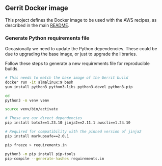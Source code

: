 ## Gerrit Docker image

This project defines the Docker image to be used with the AWS recipes, as described in the main
[README](../README.md).

### Generate Python requirements file

Occasionally we need to update the Python dependencies. These could be due to upgrading the base
image, or just to upgrade the libraries.

Follow these steps to generate a new requirements file for reproducible builds.

```bash
# This needs to match the base image of the Gerrit build
docker run -it almalinux:9 bash
yum install python3 python3-libs python3-devel python3-pip

cd
python3 -m venv venv

source venv/bin/activate

# These are our direct dependencies
pip install boto3==1.23.10 jinja2==2.11.1 awscli==1.24.10

# Required for compatibility with the pinned version of jinja2
pip install markupsafe==2.0.1

pip freeze > requirements.in

python3 -m pip install pip-tools
pip-compile --generate-hashes requirements.in
```
